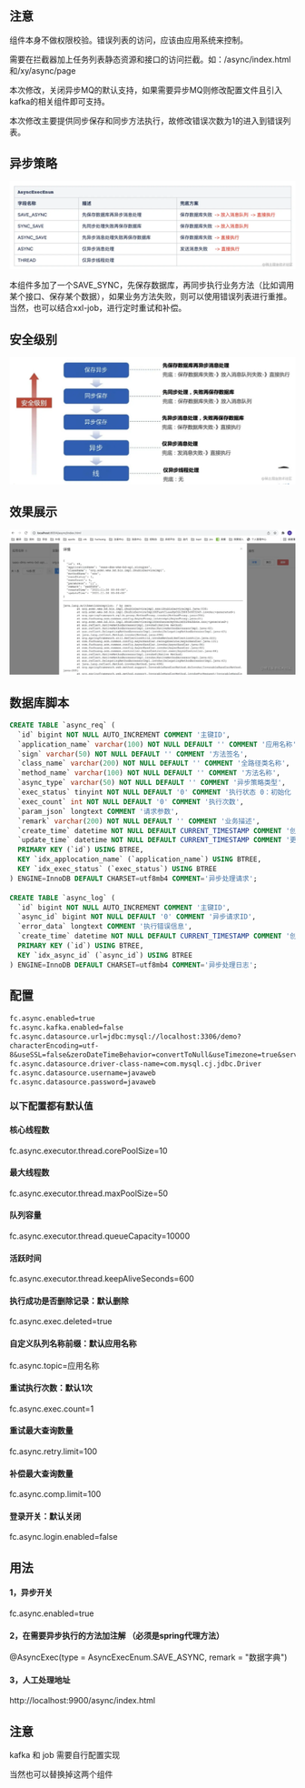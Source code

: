 ## 注意
组件本身不做权限校验。错误列表的访问，应该由应用系统来控制。

需要在拦截器加上任务列表静态资源和接口的访问拦截。如：/async/index.html和/xy/async/page

本次修改，关闭异步MQ的默认支持，如果需要异步MQ则修改配置文件且引入kafka的相关组件即可支持。

本次修改主要提供同步保存和同步方法执行，故修改错误次数为1的进入到错误列表。


## 异步策略
![image](doc/async_strategy.png)

本组件多加了一个SAVE_SYNC，先保存数据库，再同步执行业务方法（比如调用某个接口、保存某个数据），如果业务方法失败，则可以使用错误列表进行重推。当然，也可以结合xxl-job，进行定时重试和补偿。
## 安全级别
![image](doc/qa.png)


## 效果展示
![image](doc/show.png)


## 数据库脚本
``` sql
CREATE TABLE `async_req` (
  `id` bigint NOT NULL AUTO_INCREMENT COMMENT '主键ID',
  `application_name` varchar(100) NOT NULL DEFAULT '' COMMENT '应用名称',
  `sign` varchar(50) NOT NULL DEFAULT '' COMMENT '方法签名',
  `class_name` varchar(200) NOT NULL DEFAULT '' COMMENT '全路径类名称',
  `method_name` varchar(100) NOT NULL DEFAULT '' COMMENT '方法名称',
  `async_type` varchar(50) NOT NULL DEFAULT '' COMMENT '异步策略类型',
  `exec_status` tinyint NOT NULL DEFAULT '0' COMMENT '执行状态 0：初始化 1：执行失败 2：执行成功',
  `exec_count` int NOT NULL DEFAULT '0' COMMENT '执行次数',
  `param_json` longtext COMMENT '请求参数',
  `remark` varchar(200) NOT NULL DEFAULT '' COMMENT '业务描述',
  `create_time` datetime NOT NULL DEFAULT CURRENT_TIMESTAMP COMMENT '创建时间',
  `update_time` datetime NOT NULL DEFAULT CURRENT_TIMESTAMP COMMENT '更新时间',
  PRIMARY KEY (`id`) USING BTREE,
  KEY `idx_applocation_name` (`application_name`) USING BTREE,
  KEY `idx_exec_status` (`exec_status`) USING BTREE
) ENGINE=InnoDB DEFAULT CHARSET=utf8mb4 COMMENT='异步处理请求';

CREATE TABLE `async_log` (
  `id` bigint NOT NULL AUTO_INCREMENT COMMENT '主键ID',
  `async_id` bigint NOT NULL DEFAULT '0' COMMENT '异步请求ID',
  `error_data` longtext COMMENT '执行错误信息',
  `create_time` datetime NOT NULL DEFAULT CURRENT_TIMESTAMP COMMENT '创建时间',
  PRIMARY KEY (`id`) USING BTREE,
  KEY `idx_async_id` (`async_id`) USING BTREE
) ENGINE=InnoDB DEFAULT CHARSET=utf8mb4 COMMENT='异步处理日志';
```


## 配置
```properties
fc.async.enabled=true
fc.async.kafka.enabled=false
fc.async.datasource.url=jdbc:mysql://localhost:3306/demo?characterEncoding=utf-8&useSSL=false&zeroDateTimeBehavior=convertToNull&useTimezone=true&serverTimezone=GMT%2B8
fc.async.datasource.driver-class-name=com.mysql.cj.jdbc.Driver
fc.async.datasource.username=javaweb
fc.async.datasource.password=javaweb
```

### 以下配置都有默认值
#### 核心线程数
fc.async.executor.thread.corePoolSize=10
#### 最大线程数
fc.async.executor.thread.maxPoolSize=50
#### 队列容量
fc.async.executor.thread.queueCapacity=10000
#### 活跃时间
fc.async.executor.thread.keepAliveSeconds=600

#### 执行成功是否删除记录：默认删除
fc.async.exec.deleted=true
 
#### 自定义队列名称前缀：默认应用名称
fc.async.topic=应用名称
 
#### 重试执行次数：默认1次
fc.async.exec.count=1
 
#### 重试最大查询数量
fc.async.retry.limit=100

#### 补偿最大查询数量
fc.async.comp.limit=100

#### 登录开关：默认关闭
fc.async.login.enabled=false


## 用法
#### 1，异步开关
fc.async.enabled=true

#### 2，在需要异步执行的方法加注解 （必须是spring代理方法）
@AsyncExec(type = AsyncExecEnum.SAVE_ASYNC, remark = "数据字典")

#### 3，人工处理地址
http://localhost:9900/async/index.html



## 注意 
kafka 和 job  需要自行配置实现<br>

当然也可以替换掉这两个组件



